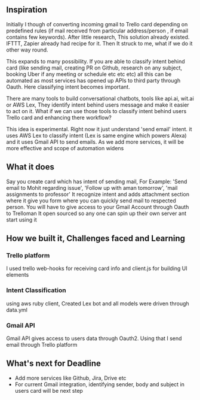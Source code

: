 ## Inspiration
Initially I though of converting incoming gmail to Trello card depending on predefined rules (if mail received from particular address/person , if email contains few keywords). After little research, This solution already existed. IFTTT, Zapier already had recipe for it. Then It struck to me, what if we do it other way round.

This expands to many possibility. If you are able to classify intent behind card (like sending mail, creating PR on Github, research on any subject, booking Uber if any meeting or schedule etc etc etc) all this can be automated as most services has opened up APIs to third party through Oauth. Here classifying intent becomes important.

There are many tools to build conversational chatbots, tools like api.ai, wit.ai or AWS Lex, They identify intent behind users message and make it easier to act on it. What if we can use those tools to classify intent behind users Trello card and enhancing there workflow?

This idea is experimental. Right now it just understand 'send email' intent. it uses AWS Lex to classify intent (Lex is same engine which powers Alexa) and it uses Gmail API to send emails. As we add more services, it will be more effective and scope of automation widens

## What it does
Say you create card which has intent of sending mail, For Example: 'Send email to Mohit regarding issue', 'Follow up with aman tomorrow', 'mail assignments to professor' It recognize intent and adds attachment section where it give you form where you can quickly send mail to respected person. You will have to give access to your Gmail Account through Oauth to Trelloman
It open sourced so any one can spin up their own server ant start using it

## How we built it, Challenges faced and Learning

### Trello platform
I used trello web-hooks for receiving card info and client.js for building UI elements

### Intent Classification
using aws ruby client, Created Lex bot and all models were driven through data.yml

### Gmail API
Gmail API gives access to users data through Oauth2. Using that I send email through Trello platform

## What's next for Deadline
- Add more services like Github, Jira, Drive etc
- For current Gmail integration, identifying sender, body and subject in users card will be next step
